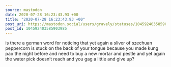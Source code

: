 ```yaml
---
source: mastodon
date: 2020-07-28 16:23:43.93 +00
title: "2020-07-28 16:23:43.93 +00"
post_uri: https://mastodon.social/users/gravely/statuses/104592403585903985
post_id: 104592403585903985
---
```

is there a german word for noticing that yet again a sliver of szechuan peppercorn is stuck on the back of your tongue because you made kung pao the night before and need to buy a new mortar and pestle and yet again the water pick doesn’t reach and you gag a little and give up?


